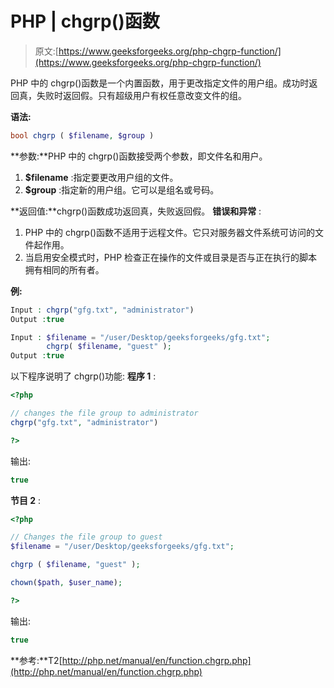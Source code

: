 # PHP | chgrp()函数

> 原文:[https://www.geeksforgeeks.org/php-chgrp-function/](https://www.geeksforgeeks.org/php-chgrp-function/)

PHP 中的 chgrp()函数是一个内置函数，用于更改指定文件的用户组。成功时返回真，失败时返回假。只有超级用户有权任意改变文件的组。

**语法:**

```php
bool chgrp ( $filename, $group )
```

**参数:**PHP 中的 chgrp()函数接受两个参数，即文件名和用户。

1.  **$filename** :指定要更改用户组的文件。
2.  **$group** :指定新的用户组。它可以是组名或号码。

**返回值:**chgrp()函数成功返回真，失败返回假。
**错误和异常** :

1.  PHP 中的 chgrp()函数不适用于远程文件。它只对服务器文件系统可访问的文件起作用。
2.  当启用安全模式时，PHP 检查正在操作的文件或目录是否与正在执行的脚本拥有相同的所有者。

**例:**

```php
Input : chgrp("gfg.txt", "administrator")
Output :true

Input : $filename = "/user/Desktop/geeksforgeeks/gfg.txt";
        chgrp( $filename, "guest" );
Output :true

```

以下程序说明了 chgrp()功能:
**程序 1** :

```php
<?php

// changes the file group to administrator
chgrp("gfg.txt", "administrator")

?>
```

输出:

```php
true
```

**节目 2** :

```php
<?php

// Changes the file group to guest
$filename = "/user/Desktop/geeksforgeeks/gfg.txt";

chgrp ( $filename, "guest" );

chown($path, $user_name); 

?>
```

输出:

```php
true

```

**参考:**T2[http://php.net/manual/en/function.chgrp.php](http://php.net/manual/en/function.chgrp.php)